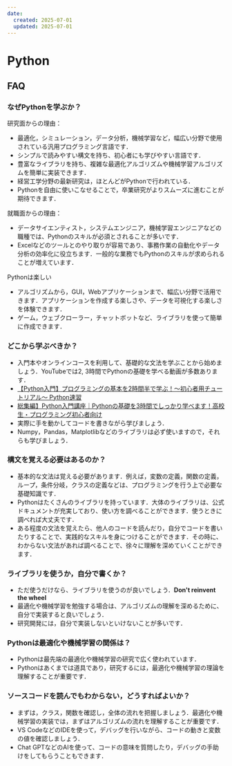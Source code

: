 ```yaml
---
date:
  created: 2025-07-01
  updated: 2025-07-01
---
```


# Python

<!-- more -->

## FAQ

### なぜPythonを学ぶか？

研究面からの理由：
- 最適化，シミュレーション，データ分析，機械学習など，幅広い分野で使用されている汎用プログラミング言語です．
- シンプルで読みやすい構文を持ち、初心者にも学びやすい言語です．
- 豊富なライブラリを持ち、複雑な最適化アルゴリズムや機械学習アルゴリズムを簡単に実装できます．
- 経営工学分野の最新研究は，ほとんどがPythonで行われている．
- Pythonを自由に使いこなせることで，卒業研究がよりスムーズに進むことが期待できます．

就職面からの理由：

- データサイエンティスト，システムエンジニア，機械学習エンジニアなどの職種では、Pythonのスキルが必須とされることが多いです．
- Excelなどのツールとのやり取りが容易であり、事務作業の自動化やデータ分析の効率化に役立ちます．一般的な業務でもPythonのスキルが求められることが増えています．

Pythonは楽しい
- アルゴリズムから，GUI，Webアプリケーションまで、幅広い分野で活用できます．アプリケーションを作成する楽しさや、データを可視化する楽しさを体験できます．
- ゲーム，ウェブクローラー，チャットボットなど、ライブラリを使って簡単に作成できます．

### どこから学ぶべきか？

- 入門本やオンラインコースを利用して、基礎的な文法を学ぶことから始めましょう．YouTubeでは2, 3時間でPythonの基礎を学べる動画が多数あります．
- [【Python入門】プログラミングの基本を2時間半で学ぶ！〜初心者用チュートリアル〜 Python速習](https://www.youtube.com/watch?v=tCMl1AWfhQQ)
- [総集編】Python入門講座｜Pythonの基礎を3時間でしっかり学べます！高校生・プログラミング初心者向け](https://www.youtube.com/watch?v=hv0w4ZCT-uQ&list=PLru8-xuz0YvwPqFW1pFGp_L41gAGIiFQj)
- 実際に手を動かしてコードを書きながら学びましょう．
- Numpy，Pandas，Matplotlibなどのライブラリは必ず使いますので，それらも学びましょう．

### 構文を覚える必要はあるのか？

- 基本的な文法は覚える必要があります．例えば，変数の定義，関数の定義，ループ，条件分岐，クラスの定義などは、プログラミングを行う上で必要な基礎知識です．
- Pythonはたくさんのライブラリを持っています．大体のライブラリは、公式ドキュメントが充実しており、使い方を調べることができます．使うときに調べれば大丈夫です．
- ある程度の文法を覚えたら、他人のコードを読んだり，自分でコードを書いたりすることで、実践的なスキルを身につけることができます．その時に、わからない文法があれば調べることで、徐々に理解を深めていくことができます．

### ライブラリを使うか，自分で書くか？

- ただ使うだけなら、ライブラリを使うのが良いでしょう．**Don't reinvent the wheel**
- 最適化や機械学習を勉強する場合は、アルゴリズムの理解を深めるために、自分で実装すると良いでしょう．
- 研究開発には，自分で実装しないといけないことが多いです．

### Pythonは最適化や機械学習の関係は？
- Pythonは最先端の最適化や機械学習の研究で広く使われています．
- Pythonはあくまでは道具であり，研究するには，最適化や機械学習の理論を理解することが重要です．

### ソースコードを読んでもわからない，どうすればよいか？

- まずは，クラス，関数を確認し，全体の流れを把握しましょう．最適化や機械学習の実装では，まずはアルゴリズムの流れを理解することが重要です．
- VS CodeなどのIDEを使って，デバッグを行いながら、コードの動きと変数の値を確認しましょう．
- Chat GPTなどのAIを使って、コードの意味を質問したり，デバッグの手助けをしてもらうこともできます．
